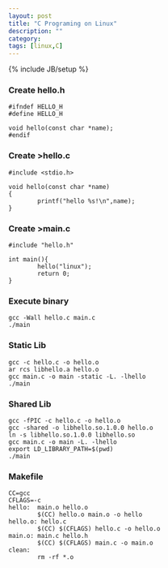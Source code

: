 ```yaml
---
layout: post
title: "C Programing on Linux"
description: ""
category: 
tags: [linux,C]
---
```

{% include JB/setup %}

### Create hello.h  ###
    #ifndef HELLO_H
    #define HELLO_H
    
    void hello(const char *name);
    #endif


### Create >hello.c ###

    #include <stdio.h>
    
    void hello(const char *name)
    {
            printf("hello %s!\n",name);
    }

### Create >main.c ###

    #include "hello.h"
    
    int main(){
            hello("linux");
            return 0;
    }
	
### Execute binary ###

    gcc -Wall hello.c main.c
	./main
	
### Static Lib ####

    gcc -c hello.c -o hello.o
	ar rcs libhello.a hello.o
	gcc main.c -o main -static -L. -lhello
	./main
	
### Shared Lib ####

    gcc -fPIC -c hello.c -o hello.o
	gcc -shared -o libhello.so.1.0.0 hello.o
	ln -s libhello.so.1.0.0 libhello.so
	gcc main.c -o main -L. -lhello
	export LD_LIBRARY_PATH=$(pwd)
	./main
	
### Makefile ####

    CC=gcc
    CFLAGS=-c
    hello:  main.o hello.o
            $(CC) hello.o main.o -o hello
    hello.o: hello.c
            $(CC) $(CFLAGS) hello.c -o hello.o
    main.o: main.c hello.h
            $(CC) $(CFLAGS) main.c -o main.o
    clean:
            rm -rf *.o
